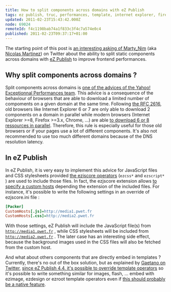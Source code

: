 ```yaml
---
title: How to split components across domains with eZ Publish
tags: ez publish, truc, performances, template, internet explorer, firefox
updated: 2011-02-23T15:43:42.000Z
node: 69024
remoteId: f4c1198bab74a1f833c3f4c7a574e0c4
published: 2011-02-23T09:37:17+01:00
---
```


﻿The starting point of this post is [an interesting asking of Marty_Nim](http://twitter.com/MartY_NiM/status/39783968240971776) (aka [Nicolas Martinez](http://www.nicolas-martinez.info/)) on Twitter about the ability to split static components across domains with [eZ Publish](/tag/ez+publish) to improve frontend performances.


## Why split components across domains ?


Split components across domains is [one of the advices of the Yahoo! Exceptionnal Performances team](http://developer.yahoo.com/performance/rules.html#split). This advice is a consequence of the behaviour of browsers that are able to download a limited number of compoments on a given domain at the same time. Following [the RFC 2616](http://www.w3.org/Protocols/rfc2616/rfc2616-sec8.html#sec8.1.4), old browsers like Internet Explorer 6 or 7 are only able to download 2 components on a domain in parallel while modern browsers (Internet Explorer &gt;=8, Firefox &gt;=3.x, Chrome, ...) are able [to download 6 or 8 ressources in parallel](http://www.stevesouders.com/blog/2008/03/20/roundup-on-parallel-connections/). Therefore, this rule is especially useful for those old browsers or if your pages use a lot of different components. It's also not recommended to use too much different domains because of the DNS resolution latency.


## In eZ Publish


In eZ Publish, it is very easy to implement this advice for JavaScript files and CSS stylesheets provided [the ezjscore operators](http://share.ez.no/learn/ez-publish/ezjscore-ez-publish-javascript-and-ajax-framework/) (<code>ezcss*</code>
 and <code>ezscript*</code>
) are used to include those files. In fact, the ezjscore extension allows [to specify a custom hosts](http://doc.ez.no/Extensions/eZ-JS-Core/Settings#eztoc113939_2_8) depending the extension of the included files. For instance, it's possible to write the following settings in an override of ezjscore.ini file :

``` ini
[Packer]
CustomHosts[.js]=http://media1.pwet.fr
CustomHosts[.css]=http://media2.pwet.fr
```


With those settings, eZ Publish will include the JavaScript file(s) from <code>http://media1.pwet.fr</code>
, while CSS stylesheets will be included from <code>http://media2.pwet.fr</code>
. The later case has an interesting side effect, because the background images used in the CSS files will also be fetched from the custom host.

And what about others components that are directly embed in templates ? Currently, there's no out of the box solution, but as explained by [Gaetano on Twitter](http://twitter.com/gggeek/status/40067054245519360), [since eZ Publish 4.4, it's possible to override template operators](/post/how-to-override-a-default-ez-publish-template-operator) so it's possible to write something similar for images, flash, ... embed with ezimage, ezdesign or ezroot template operators even if [this should probably be a native feature](http://issues.ez.no/18036).

